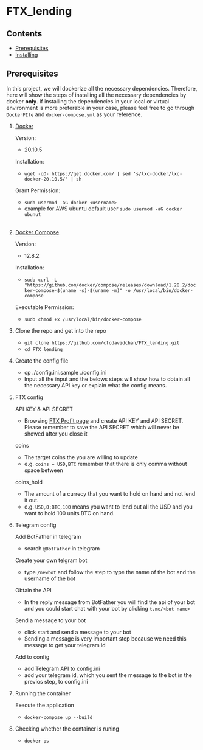 # FTX_lending

## Contents
* [Prerequisites](#Prerequisites)
* [Installing](#Installing)

## Prerequisites
In this project, we will dockerize all the necessary dependencies. Therefore, here will show the steps of installing all the necessary dependencies by docker **only**. If installing the dependencies in your local or virtual environment is more preferable in your case, please feel free to go through `DockerFIle` and `docker-compose.yml` as your reference.

1. [Docker](https://www.docker.com/products/docker-desktop)

   Version:
   * 20.10.5
   
   Installation:
   * `wget -qO- https://get.docker.com/ | sed 's/lxc-docker/lxc-docker-20.10.5/' | sh`
   
   Grant Permission:
   * `sudo usermod -aG docker <username>`
   * example for AWS ubuntu default user `sudo usermod -aG docker ubunut`
   <br/>
2. [Docker Compose](https://docs.docker.com/compose/install/)

   Version:
   * 12.8.2
   
   Installation:
   * `sudo curl -L "https://github.com/docker/compose/releases/download/1.28.2/docker-compose-$(uname -s)-$(uname -m)" -o /usr/local/bin/docker-compose`
   
   Executable Permission:
   * `sudo chmod +x /usr/local/bin/docker-compose`

3. Clone the repo and get into the repo

   * `git clone https://github.com/cfcdavidchan/FTX_lending.git`
   * `cd FTX_lending`

4. Create the config file

   * cp ./config.ini.sample ./config.ini
   * Input all the input and the belows steps will show how to obtain all the necessary API key or explain what the config means.

5. FTX config

   API KEY & API SECRET
   * Browsing [FTX Profit page](https://ftx.com/profile) and create API KEY and API SECRET. Please remember to save the API SECRET which will never be showed after you close it
   
   coins
   * The target coins the you are willing to update
   * e.g. `coins = USD,BTC` remember that there is only comma without space between

   coins_hold
   * The amount of a currecy that you want to hold on hand and not lend it out.
   * e.g. `USD,0;BTC,100` means you want to lend out all the USD and you want to hold 100 units BTC on hand.
6. Telegram config
   
   Add BotFather in telegram
   * search `@BotFather` in telegram
   
   Create your own telgram bot
   * type `/newbot` and follow the step to type the name of the bot and the username of the bot
   
   Obtain the API
   * In the reply message from BotFather you will find the api of your bot and you could start chat with your bot by clicking `t.me/<bot name>`
   
   Send a message to your bot
   * click start and send a message to your bot
   * Sending a message is very important step because we need this message to get your telegram id

   Add to config
   * add Telegram API to config.ini
   * add your telegram id, which you sent the message to the bot in the previos step, to config.ini


7. Running the container

   Execute the application
   * `docker-compose up --build`

8. Checking whether the container is runing
   * `docker ps`
